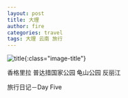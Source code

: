 ```yaml
---
layout: post
title: 大理
author: fire
categories: travel 
tags: 大理 云南 旅行
---
```


![title](http://image.sideproject.cn/title/title_010.jpg){:class="image-title"}

香格里拉
普达措国家公园
龟山公园
反丽江

 旅行日记－Day Five 